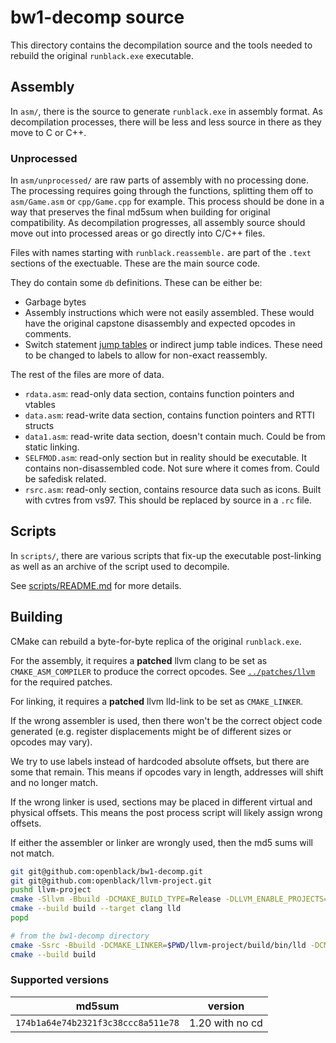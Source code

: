 # bw1-decomp source

This directory contains the decompilation source and the tools needed to rebuild the original `runblack.exe` executable.

## Assembly

In `asm/`, there is the source to generate `runblack.exe` in assembly format. As decompilation processes, there will be less and less source in there as they move to C or C++.

### Unprocessed

In `asm/unprocessed/` are raw parts of assembly with no processing done. The processing requires going through the functions, splitting them off to `asm/Game.asm` or `cpp/Game.cpp` for example.
This process should be done in a way that preserves the final md5sum when building for original compatibility. As decompilation progresses, all assembly source should move out into processed areas or go directly into C/C++ files.

Files with names starting with `runblack.reassemble.` are part of the `.text` sections of the exectuable. These are the main source code.

They do contain some `db` definitions. These can be either be:

* Garbage bytes
* Assembly instructions which were not easily assembled. These would have the original capstone disassembly and expected opcodes in comments.
* Switch statement [jump tables](https://reverseengineering.stackexchange.com/a/11699) or indirect jump table indices. These need to be changed to labels to allow for non-exact reassembly.

The rest of the files are more of data.
* `rdata.asm`: read-only data section, contains function pointers and vtables
* `data.asm`: read-write data section, contains function pointers and RTTI structs
* `data1.asm`: read-write data section, doesn't contain much. Could be from static linking.
* `SELFMOD.asm`: read-only section but in reality should be executable. It contains non-disassembled code. Not sure where it comes from. Could be safedisk related.
* `rsrc.asm`: read-only section, contains resource data such as icons. Built with cvtres from vs97. This should be replaced by source in a `.rc` file.

## Scripts

In `scripts/`, there are various scripts that fix-up the executable post-linking as well as an archive of the script used to decompile.

See [scripts/README.md](src/README.md) for more details.

## Building

CMake can rebuild a byte-for-byte replica of the original `runblack.exe`.

For the assembly, it requires a **patched** llvm clang to be set as `CMAKE_ASM_COMPILER` to produce the correct opcodes. See [`../patches/llvm`](../patches/llvm) for the required patches.

For linking, it requires a **patched** llvm lld-link to be set as `CMAKE_LINKER`.

If the wrong assembler is used, then there won't be the correct object code generated (e.g. register displacements might be of different sizes or opcodes may vary).

We try to use labels instead of hardcoded absolute offsets, but there are some that remain. This means if opcodes vary in length, addresses will shift and no longer match.

If the wrong linker is used, sections may be placed in different virtual and physical offsets. This means the post process script will likely assign wrong offsets.

If either the assembler or linker are wrongly used, then the md5 sums will not match.

```bash
git git@github.com:openblack/bw1-decomp.git
git git@github.com:openblack/llvm-project.git
pushd llvm-project
cmake -Sllvm -Bbuild -DCMAKE_BUILD_TYPE=Release -DLLVM_ENABLE_PROJECTS="clang;lld"
cmake --build build --target clang lld
popd

# from the bw1-decomp directory
cmake -Ssrc -Bbuild -DCMAKE_LINKER=$PWD/llvm-project/build/bin/lld -DCMAKE_ASM_COMPILER=$PWD/llvm-project/build/bin/clang
cmake --build build
```

### Supported versions

| md5sum                             | version         |
| ---------------------------------- | --------------- |
| `174b1a64e74b2321f3c38ccc8a511e78` | 1.20 with no cd |
